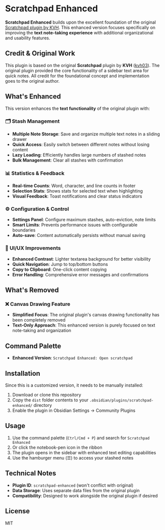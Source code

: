 # Scratchpad Enhanced

**Scratchpad Enhanced** builds upon the excellent foundation of the original [Scratchpad plugin by KVH](https://github.com/kvh03/obsidian-scratchpad). This enhanced version focuses specifically on improving the **text note-taking experience** with additional organizational and usability features.

## Credit & Original Work

This plugin is based on the original **Scratchpad** plugin by **KVH** ([kvh03](https://github.com/kvh03)). The original plugin provided the core functionality of a sidebar text area for quick notes. All credit for the foundational concept and implementation goes to the original author.

## What's Enhanced

This version enhances the **text functionality** of the original plugin with:

### 🗂️ **Stash Management**
- **Multiple Note Storage**: Save and organize multiple text notes in a sliding drawer
- **Quick Access**: Easily switch between different notes without losing content
- **Lazy Loading**: Efficiently handles large numbers of stashed notes
- **Bulk Management**: Clear all stashes with confirmation

### 📊 **Statistics & Feedback**
- **Real-time Counts**: Word, character, and line counts in footer
- **Selection Stats**: Shows stats for selected text when highlighting
- **Visual Feedback**: Toast notifications and clear status indicators

### ⚙️ **Configuration & Control**
- **Settings Panel**: Configure maximum stashes, auto-eviction, note limits
- **Smart Limits**: Prevents performance issues with configurable boundaries
- **Auto-save**: Content automatically persists without manual saving

### 🎨 **UI/UX Improvements**  
- **Enhanced Contrast**: Lighter textarea background for better visibility
- **Quick Navigation**: Jump to top/bottom buttons
- **Copy to Clipboard**: One-click content copying
- **Error Handling**: Comprehensive error messages and confirmations

## What's Removed

### ❌ **Canvas Drawing Feature**
- **Simplified Focus**: The original plugin's canvas drawing functionality has been completely removed
- **Text-Only Approach**: This enhanced version is purely focused on text note-taking and organization

## Command Palette

- **Enhanced Version**: `Scratchpad Enhanced: Open scratchpad`


## Installation

Since this is a customized version, it needs to be manually installed:

1. Download or clone this repository
2. Copy the `dist` folder contents to your `.obsidian/plugins/scratchpad-enhanced/` directory
3. Enable the plugin in Obsidian Settings → Community Plugins

## Usage

1. Use the command palette (`Ctrl/Cmd + P`) and search for `Scratchpad Enhanced`
2. Or click the notebook-pen icon in the ribbon
3. The plugin opens in the sidebar with enhanced text editing capabilities
4. Use the hamburger menu (☰) to access your stashed notes

## Technical Notes

- **Plugin ID**: `scratchpad-enhanced` (won't conflict with original)
- **Data Storage**: Uses separate data files from the original plugin
- **Compatibility**: Designed to work alongside the original plugin if desired

## License

MIT
